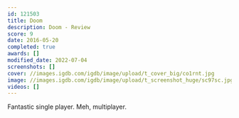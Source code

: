 ```yaml
---
id: 121503
title: Doom
description: Doom - Review
score: 9
date: 2016-05-20
completed: true
awards: []
modified_date: 2022-07-04
screenshots: []
cover: //images.igdb.com/igdb/image/upload/t_cover_big/co1rnt.jpg
image: //images.igdb.com/igdb/image/upload/t_screenshot_huge/sc97sc.jpg
videos: []
---
```

Fantastic single player. Meh, multiplayer.